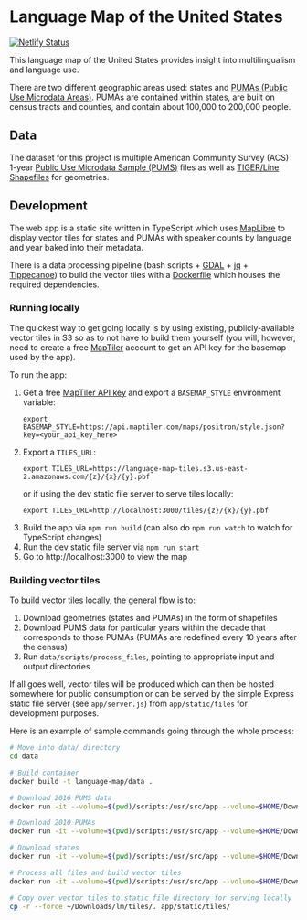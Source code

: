 # Language Map of the United States
[![Netlify Status](https://api.netlify.com/api/v1/badges/10213b7f-0e91-4247-ade2-48b7d3dfcf5e/deploy-status)](https://app.netlify.com/sites/sweet-dodol-bd59bc/deploys)

This language map of the United States provides insight into multilingualism and language use.

There are two different geographic areas used: states and [PUMAs (Public Use Microdata Areas)](https://www.census.gov/geo/reference/puma.html). PUMAs are contained within states, are built on census tracts and counties, and contain about 100,000 to 200,000 people.

## Data

The dataset for this project is multiple American Community Survey (ACS) 1-year [Public Use Microdata Sample (PUMS)](https://www.census.gov/programs-surveys/acs/microdata.html) files as well as [TIGER/Line Shapefiles](https://www.census.gov/geographies/mapping-files/time-series/geo/tiger-line-file.html) for geometries.

## Development

The web app is a static site written in TypeScript which uses [MapLibre](https://maplibre.org/) to display vector tiles for states and PUMAs with speaker counts by language and year baked into their metadata.

There is a data processing pipeline (bash scripts + [GDAL](https://gdal.org/) + [jq](https://stedolan.github.io/jq/) + [Tippecanoe](https://github.com/mapbox/tippecanoe)) to build the vector tiles with a [Dockerfile](./data/Dockerfile) which houses the required dependencies. 

### Running locally

The quickest way to get going locally is by using existing, publicly-available vector tiles in S3 so as to not have to build them yourself (you will, however, need to create a free [MapTiler](https://www.maptiler.com/) account to get an API key for the basemap used by the app).

To run the app:

1. Get a free [MapTiler API key](https://cloud.maptiler.com/account/keys/) and export a `BASEMAP_STYLE` environment variable:
    ```
    export BASEMAP_STYLE=https://api.maptiler.com/maps/positron/style.json?key=<your_api_key_here>
    ```
1. Export a `TILES_URL`:
    ```
    export TILES_URL=https://language-map-tiles.s3.us-east-2.amazonaws.com/{z}/{x}/{y}.pbf
    ```
    or if using the dev static file server to serve tiles locally:
    ```
    export TILES_URL=http://localhost:3000/tiles/{z}/{x}/{y}.pbf
    ```
1. Build the app via `npm run build` (can also do `npm run watch` to watch for TypeScript changes)
1. Run the dev static file server via `npm run start`
1. Go to http://localhost:3000 to view the map

### Building vector tiles

To build vector tiles locally, the general flow is to:

1. Download geometries (states and PUMAs) in the form of shapefiles
1. Download PUMS data for particular years within the decade that corresponds to those PUMAs (PUMAs are redefined every 10 years after the census)
1. Run `data/scripts/process_files`, pointing to appropriate input and output directories

If all goes well, vector tiles will be produced which can then be hosted somewhere for public consumption or can be served by the simple Express static file server (see `app/server.js`) from `app/static/tiles` for development purposes.

Here is an example of sample commands going through the whole process:

```bash
# Move into data/ directory
cd data

# Build container
docker build -t language-map/data .

# Download 2016 PUMS data
docker run -it --volume=$(pwd)/scripts:/usr/src/app --volume=$HOME/Downloads/lm:/tmp language-map/data bash -c "./download_pums https://www2.census.gov/programs-surveys/acs/data/pums/2016/1-Year/ /tmp/pums/2016"

# Download 2010 PUMAs
docker run -it --volume=$(pwd)/scripts:/usr/src/app --volume=$HOME/Downloads/lm:/tmp language-map/data bash -c "./download_pumas https://www2.census.gov/geo/tiger/TIGER2020/PUMA/ /tmp/shapefiles/"

# Download states
docker run -it --volume=$(pwd)/scripts:/usr/src/app --volume=$HOME/Downloads/lm:/tmp language-map/data bash -c "./download_states https://www2.census.gov/geo/tiger/TIGER2020/STATE/ /tmp/shapefiles/"

# Process all files and build vector tiles
docker run -it --volume=$(pwd)/scripts:/usr/src/app --volume=$HOME/Downloads/lm:/tmp language-map/data bash -c "./process_files /tmp/pums /tmp/shapefiles /tmp/tiles"

# Copy over vector tiles to static file directory for serving locally
cp -r --force ~/Downloads/lm/tiles/. app/static/tiles/
```
